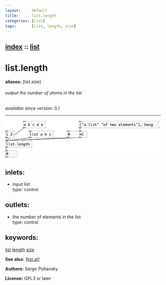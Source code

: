 ```yaml
---
layout:     default
title:      list.length
categories: [list]
tags:       [list, length, size]
---
```

[index](index.html) :: [list](category_list.html)
---

# list.length
**aliases:** [list.size]


###### output the number of atoms in the list

*available since version:* 0.1

---




[![example](../examples/img/list.length.jpg)](../examples/pd/list.length.pd)









## inlets:

* Input list<br>
_type:_ control



## outlets:

* the number of elements in the list<br>
_type:_ control



## keywords:

[list](keywords/list.html)
[length](keywords/length.html)
[size](keywords/size.html)



**See also:**
[\[list.at\]](list.at.html)




**Authors:** Serge Poltavsky




**License:** GPL3 or later





